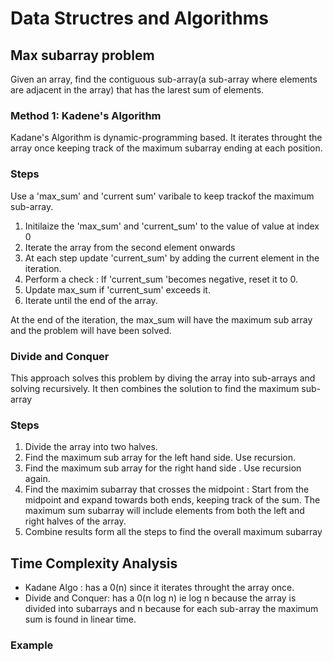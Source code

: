 # Data Structres and Algorithms

## Max subarray problem
Given an array, find the contiguous sub-array(a sub-array where elements are adjacent in the array) that has the larest sum of elements. 
### Method 1: Kadene's Algorithm

Kadane's Algorithm is dynamic-programming based. It iterates throught the array once keeping track of the maximum subarray ending at each position. 
### Steps
Use a 'max_sum' and 'current sum' varibale to keep trackof the maximum sub-array.
1. Initilaize the 'max_sum' and 'current_sum' to the value of value at index 0
2. Iterate the array from the second element onwards
3. At each step update 'current_sum' by adding the current element in the iteration.
4. Perform a check : If 'current_sum 'becomes negative, reset it to 0.
5. Update max_sum if 'current_sum' exceeds it.
6. Iterate until the end of the array. 

At the end of the iteration, the max_sum will have the maximum sub array and the problem will have been solved.

### Divide and Conquer

This approach solves this problem by diving the array into sub-arrays and solving recursively. It then combines the solution to find the maximum sub-array 

### Steps
1. Divide the array into two halves.
2. Find the maximum sub array for the left hand side. Use recursion.
3. Find the maximum sub array for the right hand side . Use recursion again.
4. Find the maximim subarray that crosses the midpoint : Start from the midpoint and expand towards both ends, keeping track of the sum. The maximum sum subarray will include elements from both the left and right halves of the array.
5. Combine results form all the steps to find the overall maximum subarray

## Time Complexity Analysis
- Kadane Algo : has a 0(n) since it iterates throught the array once.
- Divide and Conquer: has a 0(n log n) ie log n because the array is divided into subarrays and n because   for each sub-array the maximum sum is found in linear time.

### Example



